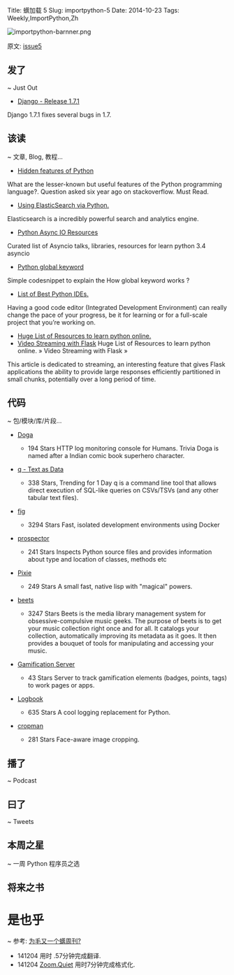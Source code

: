 Title: 蠎加载 5
Slug: importpython-5
Date: 2014-10-23
Tags: Weekly,ImportPython,Zh 

![importpython-barnner.png](http://zoomq.qiniudn.com/ZQCollection/snap/importpython-barnner.png?imageView2/2/h/80)


原文: [issue5](http://importpython.com/static/files/issue5.html)


## 发了
~ Just Out

- [Django - Release 1.7.1](https://docs.djangoproject.com/en/1.7/releases/1.7.1/)

Django 1.7.1 fixes several bugs in 1.7.


## 该读
~ 文章, Blog, 教程...

- [Hidden features of Python](http://stackoverflow.com/questions/101268/hidden-features-of-python#)

What are the lesser-known but useful features of the Python programming language?. Question asked six year ago on stackoverflow. Must Read.

- [Using ElasticSearch via Python.](http://engineroom.trackmaven.com/blog/first-monthly-challenge-elasticsearch/)

Elasticsearch is a incredibly powerful search and analytics engine.

- [Python Async IO Resources](http://asyncio.org/)

Curated list of Asyncio talks, libraries, resources for learn python 3.4 asyncio

- [Python global keyword](http://kracekumar.com/post/100399630630/python-global-keyword)

Simple codesnippet to explain the How global keyword works ?

- [List of Best Python IDEs.](http://codecondo.com/best-python-ide-for-developers/)

Having a good code editor (Integrated Development Environment) can really change the pace of your progress, be it for learning or for a full-scale project that you’re working on.

- [Huge List of Resources to learn python online.](https://www.codementor.io/learn-python-online)
- [Video Streaming with Flask](http://blog.miguelgrinberg.com/post/video-streaming-with-flask)
Huge List of Resources to learn python online. »
Video Streaming with Flask »

This article is dedicated to streaming, an interesting feature that gives Flask applications the ability to provide large responses efficiently partitioned in small chunks, potentially over a long period of time. 


## 代码
~ 包/模块/库/片段...

- [Doga](https://github.com/pravj/Doga)
    - 194 Stars
HTTP log monitoring console for Humans. Trivia Doga is named after a Indian comic book superhero character.

- [q - Text as Data](http://harelba.github.io/q/)
    - 338 Stars, Trending for 1 Day
q is a command line tool that allows direct execution of SQL-like queries on CSVs/TSVs (and any other tabular text files).

- [fig](https://github.com/docker/fig)
    - 3294 Stars
Fast, isolated development environments using Docker

- [prospector](https://github.com/landscapeio/prospector)
    - 241 Stars
Inspects Python source files and provides information about type and location of classes, methods etc

- [Pixie](https://github.com/pixie-lang/pixie)
    - 249 Stars
A small fast, native lisp with "magical" powers.

- [beets](https://github.com/sampsyo/beets)
    - 3247 Stars
Beets is the media library management system for obsessive-compulsive music geeks. The purpose of beets is to get your music collection right once and for all. It catalogs your collection, automatically improving its metadata as it goes. It then provides a bouquet of tools for manipulating and accessing your music.

- [Gamification Server](https://github.com/ngageoint/gamification-server)
    - 43 Stars
Server to track gamification elements (badges, points, tags) to work pages or apps.

- [Logbook](https://github.com/mitsuhiko/logbook)
    - 635 Stars
A cool logging replacement for Python.

- [cropman](https://github.com/ufoym/cropman)
    - 281 Stars
Face-aware image cropping. 

## 播了
~ Podcast


## 曰了
~ Tweets


## 本周之星
~ 一周 Python 程序员之选

## 将来之书

# 是也乎

~ 参考: [为毛又一个蠎周刊?](importpython-why)

- 141204 用时 .57分钟完成翻译.
- 141204 [Zoom.Quiet](http://zoomquiet.io) 用时7分钟完成格式化.
